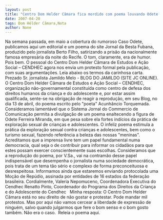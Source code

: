 ```yaml
---
layout: post
title: "Centro Dom Helder Câmara fica mordido com poema louvando Odete e protesta com nota de repúdio"
date: 2007-04-20
tags: Dom Hélder Câmara,Nota
author: None
---
```


Na semana passada, em maio a cobertura do rumoroso Caso Odete, publicamos aqui um editorial e um poema do site Jornal da Besta Fubana, produzido pelo jornalista Berto Filho, satirizando a prisão da nacionalmente famosa empresária da noite do Recife.
O tom, claramente, era de humor. Pois bem. O pessoal do Centro Dom Helder Câmara de Estudos e Ação Social – CENDHEC agora nos envia um protesto formal pela publicação, com suas argumentações. 
Leia abaixo os termos da carinhosa carta.
Prezado Sr. jornalista Jamildo Melo - BLOG DO JAMILDO (SITE JC ONLINE).
O Centro Dom Helder Câmara de Estudos e Ação Social – CENDHEC, organização não-governamental constituída como centro de defesa dos direitos humanos da criança e do adolescente e, por estar assim qualificada, sente-se na obrigação de reagir a reprodução, em seu Blog, no dia 13 de abril, do poema escrito pelo \"poeta\" Acunhâncio Torquemada. 
Consideramos lamentável que o Sistema Jornal do Commercio de Comunicação permita a divulgação de um poema enaltecendo a figura de Odete Ferreira Miranda, em que pesa sobre ela fortes indícios da prática de exploração sexual de crianças e adolescentes.
O infeliz poema estimula a prática da exploração sexual contra crianças e adolescentes, bem como o turismo sexual, fazendo referência a beleza das nossas \"meninas\".
Acreditamos que a imprensa livre tem um papel fundamental numa democracia, qual seja o de contribuir para informar os cidadãos para que estes possam exercer conscientemente suas escolhas. Consideramos que a reprodução do poema, por V.Sa., vai na contramão desse papel indispensável que desempenha o jornalista numa sociedade democrática, pois trata de um tema tão sério e complexo de forma preconceituosa e desrespeitosa. 
Informamos ainda que estaremos enviando protocolada uma Moção de Repúdio, assinada por entidades de 16 estados da federação brasileira.
Cordialmente,
Valeria Nepomuceno, Coordenadora Executiva do Cendhec
Renatto Pinto, Coordenador do Programa dos Direitos da Criança e do Adolescente do Cendhec
&nbsp;
Minha resposta:
O Centro Dom Helder Câmara está no seu direito de não gostar e protestar. Pode mandar mil protestos. Mas por aqui não vamos cercear a liberdade de expressão de ninguém, salvo quando julgarmos que fere o bom senso e o bom gosto também. Não era o caso.&nbsp;
Releia o poema aqui. 